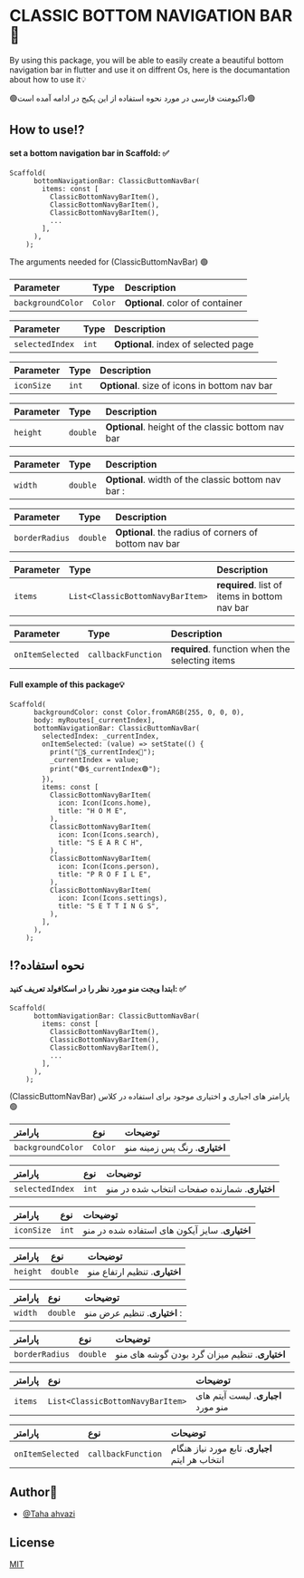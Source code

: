 
# CLASSIC BOTTOM NAVIGATION BAR💫

By using this package, you will be able to easily create a beautiful bottom navigation bar in flutter and use it on diffrent Os, here is the documantation about how to use it💡

🟢داکیومنت فارسی در مورد نحوه استفاده از این پکیج در ادامه آمده است🟢




## How to use⁉️

#### set a bottom navigation bar in Scaffold: ✅

```
Scaffold(
      bottomNavigationBar: ClassicButtomNavBar(
        items: const [
          ClassicBottomNavyBarItem(),
          ClassicBottomNavyBarItem(),
          ClassicBottomNavyBarItem(),
          ...
        ],
      ),
    );
```

The arguments needed for (ClassicButtomNavBar) 🟢

| Parameter | Type     | Description                |
| :-------- | :------- | :------------------------- |
| `backgroundColor` | `Color` | **Optional**. color of container |


| Parameter | Type     | Description                       |
| :-------- | :------- | :-------------------------------- |
| `selectedIndex`      | `int` | **Optional**. index of selected page |

| Parameter | Type     | Description                       |
| :-------- | :------- | :-------------------------------- |
| `iconSize`      | `int` | **Optional**. size of icons in bottom nav bar |

| Parameter | Type     | Description                       |
| :-------- | :------- | :-------------------------------- |
| `height`      | `double` | **Optional**. height of the classic bottom nav bar|

| Parameter | Type     | Description                       |
| :-------- | :------- | :-------------------------------- |
| `width`      | `double` | **Optional**. width of the classic bottom nav bar : |

| Parameter | Type     | Description                       |
| :-------- | :------- | :-------------------------------- |
| `borderRadius`      | `double` | **Optional**. the radius of corners of bottom nav bar|

| Parameter | Type     | Description                       |
| :-------- | :------- | :-------------------------------- |
| `items`      | `List<ClassicBottomNavyBarItem>` | **required**. list of items in bottom nav bar |

| Parameter | Type     | Description                       |
| :-------- | :------- | :-------------------------------- |
| `onItemSelected`      | `callbackFunction` | **required**. function when the selecting items|



#### Full example of this package💡

```
Scaffold(
      backgroundColor: const Color.fromARGB(255, 0, 0, 0),
      body: myRoutes[_currentIndex],
      bottomNavigationBar: ClassicButtomNavBar(
        selectedIndex: _currentIndex,
        onItemSelected: (value) => setState(() {
          print("🛑$_currentIndex🛑");
          _currentIndex = value;
          print("🟢$_currentIndex🟢");
        }),
        items: const [
          ClassicBottomNavyBarItem(
            icon: Icon(Icons.home),
            title: "H O M E",
          ),
          ClassicBottomNavyBarItem(
            icon: Icon(Icons.search),
            title: "S E A R C H",
          ),
          ClassicBottomNavyBarItem(
            icon: Icon(Icons.person),
            title: "P R O F I L E",
          ),
          ClassicBottomNavyBarItem(
            icon: Icon(Icons.settings),
            title: "S E T T I N G S",
          ),
        ],
      ),
    );

```






## ⁉️نحوه استفاده 

#### ابتدا ویجت منو مورد نظر را در اسکافولد تعریف کنید: ✅

```
Scaffold(
      bottomNavigationBar: ClassicButtomNavBar(
        items: const [
          ClassicBottomNavyBarItem(),
          ClassicBottomNavyBarItem(),
          ClassicBottomNavyBarItem(),
          ...
        ],
      ),
    );
```

(ClassicButtomNavBar) پارامتر های اجباری و اختیاری موجود برای استفاده در کلاس  🟢

| پارامتر | نوع     | توضیحات                |
| :-------- | :------- | :------------------------- |
| `backgroundColor` | `Color` | **اختیاری**. رنگ پس زمینه منو  |


| پارامتر | نوع     | توضیحات                       |
| :-------- | :------- | :-------------------------------- |
| `selectedIndex`      | `int` | **اختیاری**. شمارنده صفحات انتخاب شده در منو |

| پارامتر | نوع     | توضیحات                       |
| :-------- | :------- | :-------------------------------- |
| `iconSize`      | `int` | **اختیاری**. سایز آیکون های استفاده شده در منو |

| پارامتر | نوع     | توضیحات                       |
| :-------- | :------- | :-------------------------------- |
| `height`      | `double` | **اختیاری**. تنظیم ارتفاع منو |

| پارامتر | نوع     | توضیحات                       |
| :-------- | :------- | :-------------------------------- |
| `width`      | `double` | **اختیاری**. تنظیم عرض منو  : |

| پارامتر | نوع     | توضیحات                       |
| :-------- | :------- | :-------------------------------- |
| `borderRadius`      | `double` | **اختیاری**. تنظیم میزان گرد بودن گوشه های منو|

| پارامتر | نوع     | توضیحات                       |
| :-------- | :------- | :-------------------------------- |
| `items`      | `List<ClassicBottomNavyBarItem>` | **اجباری**. لیست آیتم های  منو مورد  |

| پارامتر | نوع     | توضیحات                       |
| :-------- | :------- | :-------------------------------- |
| `onItemSelected`      | `callbackFunction` | **اجباری**. تابع مورد نیاز هنگام انتخاب هر ایتم|







## Author👦

- [@Taha ahvazi ](https://github.com/TahaAhvazi)


## License

[MIT](https://choosealicense.com/licenses/mit/)

